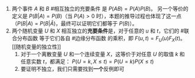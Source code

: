1. 两个事件 $A$ 和 $B$ #相互独立的充要条件 是 $P(AB) = P(A)P(B)$。
    另一个等价的定义是 $P(B|A) = P(B)$（当 $P(A)>0$ 时），本题的推导过程也体现了这一点（$P(B|A) = P(B|\bar{A})$，最终可以证明它们都等于 $P(B)$）。
2. 两个随机变量 $U$ 和 $X$ 相互独立的**充要条件**是，对于任意的 $u$ 和 $t$，它们的 #联合分布函数 等于它们各自 #边缘分布函数 的乘积，即 $F(u, t) = F_U(u) F_X(t)$。  [[随机变量的独立性]]  
	1. 对于一个离散变量 $U$ 和一个连续变量 $X$，这等价于对任意 $U$ 的取值 $k$ 和任意实数 $t$，都满足：
		$P(U=k, X \le t) = P(U=k) P(X \le t)$
	2. 要证明不独立，我们只需要找到**一个**反例即可